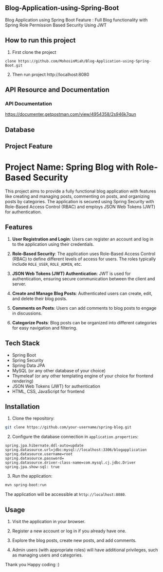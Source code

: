 ## Blog-Application-using-Spring-Boot
Blog Application using Spring Boot 
Feature : Full Blog functionality with Spring Role Permission Based Security Using JWT

## How to run this project
01. First clone the project
```
clone https://github.com/MohosinMiah/Blog-Application-using-Spring-Boot.git
```
02. Then run project 
http://localhost:8080

## API Resource and Documentation

### API Documentation
https://documenter.getpostman.com/view/4954358/2s946k7qun



## Database


## Project Feature 

# Project Name: Spring Blog with Role-Based Security

This project aims to provide a fully functional blog application with features like creating and managing posts, commenting on posts, and organizing posts by categories. The application is secured using Spring Security with Role-Based Access Control (RBAC) and employs JSON Web Tokens (JWT) for authentication.

## Features

1. **User Registration and Login**: Users can register an account and log in to the application using their credentials.

2. **Role-Based Security**: The application uses Role-Based Access Control (RBAC) to define different levels of access for users. The roles typically include `ROLE_USER`, `ROLE_ADMIN`, etc.

3. **JSON Web Tokens (JWT) Authentication**: JWT is used for authentication, ensuring secure communication between the client and server.

4. **Create and Manage Blog Posts**: Authenticated users can create, edit, and delete their blog posts.

5. **Comments on Posts**: Users can add comments to blog posts to engage in discussions.

6. **Categorize Posts**: Blog posts can be organized into different categories for easy navigation and filtering.

## Tech Stack

- Spring Boot
- Spring Security
- Spring Data JPA
- MySQL (or any other database of your choice)
- Thymeleaf (or any other templating engine of your choice for frontend rendering)
- JSON Web Tokens (JWT) for authentication
- HTML, CSS, JavaScript for frontend

## Installation

1. Clone the repository:

```bash
git clone https://github.com/your-username/spring-blog.git
```

2. Configure the database connection in `application.properties`:

```properties
spring.jpa.hibernate.ddl-auto=update
spring.datasource.url=jdbc:mysql://localhost:3306/blogapplication
spring.datasource.username=root
spring.datasource.password=
spring.datasource.driver-class-name=com.mysql.cj.jdbc.Driver
spring.jpa.show-sql: true
```

3. Run the application:

```bash
mvn spring-boot:run
```

The application will be accessible at `http://localhost:8080`.

## Usage

1. Visit the application in your browser.

2. Register a new account or log in if you already have one.

3. Explore the blog posts, create new posts, and add comments.

4. Admin users (with appropriate roles) will have additional privileges, such as managing users and categories.

Thank you 
Happy coding :)



